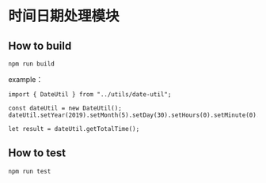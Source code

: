 # 时间日期处理模块

## How to build

``` -sh
npm run build
```

example：

``` -javascript
import { DateUtil } from "../utils/date-util";

const dateUtil = new DateUtil();
dateUtil.setYear(2019).setMonth(5).setDay(30).setHours(0).setMinute(0).setSecond(0);

let result = dateUtil.getTotalTime();
```

## How to test

``` -sh
npm run test
```